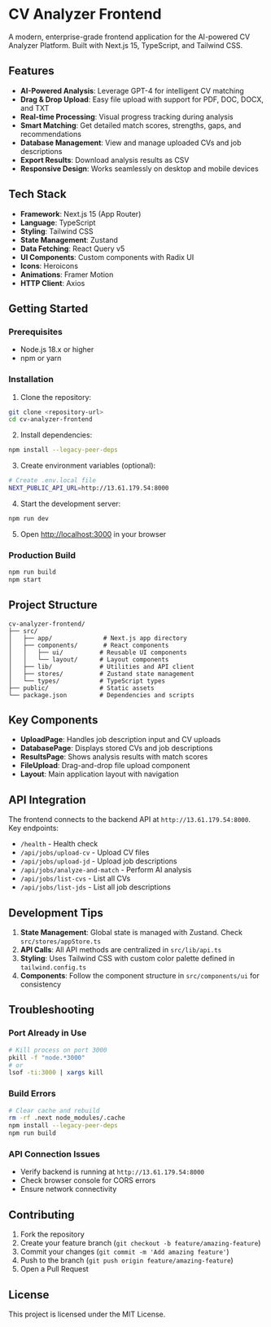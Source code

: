# CV Analyzer Frontend

A modern, enterprise-grade frontend application for the AI-powered CV Analyzer Platform. Built with Next.js 15, TypeScript, and Tailwind CSS.

## Features

- **AI-Powered Analysis**: Leverage GPT-4 for intelligent CV matching
- **Drag & Drop Upload**: Easy file upload with support for PDF, DOC, DOCX, and TXT
- **Real-time Processing**: Visual progress tracking during analysis
- **Smart Matching**: Get detailed match scores, strengths, gaps, and recommendations
- **Database Management**: View and manage uploaded CVs and job descriptions
- **Export Results**: Download analysis results as CSV
- **Responsive Design**: Works seamlessly on desktop and mobile devices

## Tech Stack

- **Framework**: Next.js 15 (App Router)
- **Language**: TypeScript
- **Styling**: Tailwind CSS
- **State Management**: Zustand
- **Data Fetching**: React Query v5
- **UI Components**: Custom components with Radix UI
- **Icons**: Heroicons
- **Animations**: Framer Motion
- **HTTP Client**: Axios

## Getting Started

### Prerequisites

- Node.js 18.x or higher
- npm or yarn

### Installation

1. Clone the repository:
```bash
git clone <repository-url>
cd cv-analyzer-frontend
```

2. Install dependencies:
```bash
npm install --legacy-peer-deps
```

3. Create environment variables (optional):
```bash
# Create .env.local file
NEXT_PUBLIC_API_URL=http://13.61.179.54:8000
```

4. Start the development server:
```bash
npm run dev
```

5. Open [http://localhost:3000](http://localhost:3000) in your browser

### Production Build

```bash
npm run build
npm start
```

## Project Structure

```
cv-analyzer-frontend/
├── src/
│   ├── app/              # Next.js app directory
│   ├── components/       # React components
│   │   ├── ui/          # Reusable UI components
│   │   └── layout/      # Layout components
│   ├── lib/             # Utilities and API client
│   ├── stores/          # Zustand state management
│   └── types/           # TypeScript types
├── public/              # Static assets
└── package.json         # Dependencies and scripts
```

## Key Components

- **UploadPage**: Handles job description input and CV uploads
- **DatabasePage**: Displays stored CVs and job descriptions
- **ResultsPage**: Shows analysis results with match scores
- **FileUpload**: Drag-and-drop file upload component
- **Layout**: Main application layout with navigation

## API Integration

The frontend connects to the backend API at `http://13.61.179.54:8000`. Key endpoints:

- `/health` - Health check
- `/api/jobs/upload-cv` - Upload CV files
- `/api/jobs/upload-jd` - Upload job descriptions
- `/api/jobs/analyze-and-match` - Perform AI analysis
- `/api/jobs/list-cvs` - List all CVs
- `/api/jobs/list-jds` - List all job descriptions

## Development Tips

1. **State Management**: Global state is managed with Zustand. Check `src/stores/appStore.ts`
2. **API Calls**: All API methods are centralized in `src/lib/api.ts`
3. **Styling**: Uses Tailwind CSS with custom color palette defined in `tailwind.config.ts`
4. **Components**: Follow the component structure in `src/components/ui` for consistency

## Troubleshooting

### Port Already in Use
```bash
# Kill process on port 3000
pkill -f "node.*3000"
# or
lsof -ti:3000 | xargs kill
```

### Build Errors
```bash
# Clear cache and rebuild
rm -rf .next node_modules/.cache
npm install --legacy-peer-deps
npm run build
```

### API Connection Issues
- Verify backend is running at `http://13.61.179.54:8000`
- Check browser console for CORS errors
- Ensure network connectivity

## Contributing

1. Fork the repository
2. Create your feature branch (`git checkout -b feature/amazing-feature`)
3. Commit your changes (`git commit -m 'Add amazing feature'`)
4. Push to the branch (`git push origin feature/amazing-feature`)
5. Open a Pull Request

## License

This project is licensed under the MIT License.